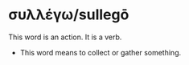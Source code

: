 # συλλέγω/sullegō
This word is an action. It is a verb.

* This word means to collect or gather something. 
